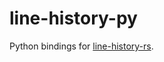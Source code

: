 # line-history-py

Python bindings for [line-history-rs](https://github.com/TyomoGit/line-history-rs).
